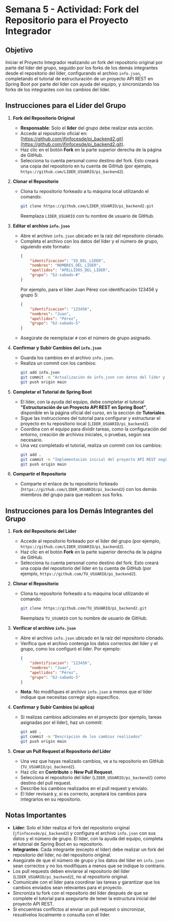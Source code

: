 # Semana 5 - Actividad: Fork del Repositorio para el Proyecto Integrador

## Objetivo
Iniciar el Proyecto Integrador realizando un fork del repositorio original por parte del líder del grupo, seguido por los forks de los demás integrantes desde el repositorio del líder, configurando el archivo `info.json`, completando el tutorial de estructuración de un proyecto API REST en Spring Boot por parte del líder con ayuda del equipo, y sincronizando los forks de los integrantes con los cambios del líder.

## Instrucciones para el Líder del Grupo

1. **Fork del Repositorio Original**  
      - **Responsable**: Solo el **líder** del grupo debe realizar esta acción.  
      - Accede al repositorio oficial en: [https://github.com/jfinfocesde/pi_backend2.git](https://github.com/jfinfocesde/pi_backend2.git).  
      - Haz clic en el botón **Fork** en la parte superior derecha de la página de GitHub.  
      - Selecciona tu cuenta personal como destino del fork. Esto creará una copia del repositorio en tu cuenta de GitHub (por ejemplo, `https://github.com/LIDER_USUARIO/pi_backend2`).

2. **Clonar el Repositorio**  
      - Clona tu repositorio forkeado a tu máquina local utilizando el comando:  
        ```bash
        git clone https://github.com/LIDER_USUARIO/pi_backend2.git
        ```
        Reemplaza `LIDER_USUARIO` con tu nombre de usuario de GitHub.

3. **Editar el archivo `info.json`**  
      - Abre el archivo `info.json` ubicado en la raíz del repositorio clonado.  
      - Completa el archivo con los datos del líder y el número de grupo, siguiendo este formato:  
        ```json
        {
            "identificacion": "ID_DEL_LIDER",
            "nombres": "NOMBRES_DEL_LIDER",
            "apellidos": "APELLIDOS_DEL_LIDER",
            "grupo": "b2-sabado-#"
        }
        ```
        Por ejemplo, para el líder Juan Pérez con identificación 123456 y grupo 5:  
        ```json
        {
            "identificacion": "123456",
            "nombres": "Juan",
            "apellidos": "Pérez",
            "grupo": "b2-sabado-5"
        }
        ```
      - Asegúrate de reemplazar `#` con el número de grupo asignado.

4. **Confirmar y Subir Cambios del `info.json`**  
      - Guarda los cambios en el archivo `info.json`.  
      - Realiza un commit con los cambios:  
        ```bash
        git add info.json
        git commit -m "Actualización de info.json con datos del líder y grupo"
        git push origin main
        ```

5. **Completar el Tutorial de Spring Boot**  
      - El líder, con la ayuda del equipo, debe completar el tutorial **"Estructuración de un Proyecto API REST en Spring Boot"**, disponible en la página oficial del curso, en la sección de **Tutoriales**.  
      - Sigue las instrucciones del tutorial para configurar y estructurar el proyecto en tu repositorio local (`LIDER_USUARIO/pi_backend2`).  
      - Coordina con el equipo para dividir tareas, como la configuración del entorno, creación de archivos iniciales, o pruebas, según sea necesario.  
      - Una vez completado el tutorial, realiza un commit con los cambios:  
        ```bash
        git add .
        git commit -m "Implementación inicial del proyecto API REST según tutorial"
        git push origin main
        ```

6. **Compartir el Repositorio**  
      - Comparte el enlace de tu repositorio forkeado (`https://github.com/LIDER_USUARIO/pi_backend2`) con los demás miembros del grupo para que realicen sus forks.

## Instrucciones para los Demás Integrantes del Grupo

1. **Fork del Repositorio del Líder**  
      - Accede al repositorio forkeado por el líder del grupo (por ejemplo, `https://github.com/LIDER_USUARIO/pi_backend2`).  
      - Haz clic en el botón **Fork** en la parte superior derecha de la página de GitHub.  
      - Selecciona tu cuenta personal como destino del fork. Esto creará una copia del repositorio del líder en tu cuenta de GitHub (por ejemplo, `https://github.com/TU_USUARIO/pi_backend2`).

2. **Clonar el Repositorio**  
      - Clona tu repositorio forkeado a tu máquina local utilizando el comando:  
        ```bash
        git clone https://github.com/TU_USUARIO/pi_backend2.git
        ```
        Reemplaza `TU_USUARIO` con tu nombre de usuario de GitHub.

3. **Verificar el archivo `info.json`**  
      - Abre el archivo `info.json` ubicado en la raíz del repositorio clonado.  
      - Verifica que el archivo contenga los datos correctos del líder y el grupo, como los configuró el líder. Por ejemplo:  
        ```json
        {
            "identificacion": "123456",
            "nombres": "Juan",
            "apellidos": "Pérez",
            "grupo": "b2-sabado-5"
        }
        ```
      - **Nota**: No modifiques el archivo `info.json` a menos que el líder indique que necesitas corregir algo específico.


5. **Confirmar y Subir Cambios (si aplica)**  
      - Si realizas cambios adicionales en el proyecto (por ejemplo, tareas asignadas por el líder), haz un commit:  
        ```bash
        git add .
        git commit -m "Descripción de los cambios realizados"
        git push origin main
        ```

6. **Crear un Pull Request al Repositorio del Líder**  
      - Una vez que hayas realizado cambios, ve a tu repositorio en GitHub (`TU_USUARIO/pi_backend2`).  
      - Haz clic en **Contribute** o **New Pull Request**.  
      - Selecciona el repositorio del líder (`LIDER_USUARIO/pi_backend2`) como destino del pull request.  
      - Describe los cambios realizados en el pull request y envíalo.  
      - El líder revisará y, si es correcto, aceptará los cambios para integrarlos en su repositorio.

## Notas Importantes
- **Líder**: Solo el líder realiza el fork del repositorio original (`jfinfocesde/pi_backend2`) y configura el archivo `info.json` con sus datos y el número de grupo. El líder, con la ayuda del equipo, completa el tutorial de Spring Boot en su repositorio.
- **Integrantes**: Cada integrante (excepto el líder) debe realizar un fork del repositorio del líder, no del repositorio original.  
- Asegúrate de que el número de grupo y los datos del líder en `info.json` sean correctos y no los modifiques a menos que se indique lo contrario.
- Los pull requests deben enviarse al repositorio del líder (`LIDER_USUARIO/pi_backend2`), no al repositorio original.
- Comunícate con el líder para coordinar las tareas y garantizar que los cambios enviados sean relevantes para el proyecto.
- Sincroniza tu fork con el repositorio del líder después de que se complete el tutorial para asegurarte de tener la estructura inicial del proyecto API REST.
- Si encuentras conflictos al enviar un pull request o sincronizar, resuélvelos localmente o consulta con el líder.